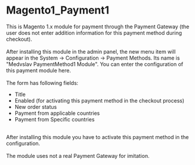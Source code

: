 # Magento1_Payment1
This is Magento 1.x module for payment through the Payment Gateway (the user does not enter addition information for this payment method during checkout).<br />
<br />
After installing this module in the admin panel, the new menu item will appear in the System -> Configuration -> Payment Methods. Its name is "Medvslav PaymentMethod1 Module".
You can enter the configuration of this payment module here.<br />
<br />
The form has following fields:<br />
- Title<br />
- Enabled (for activating this payment method in the checkout process)<br />
- New order status<br />
- Payment from applicable countries<br />
- Payment from Specific countries<br />
<br />
After installing this module you have to activate this payment method in the configuration.<br />
<br />
The module uses not a real Payment Gateway for imitation.<br />

